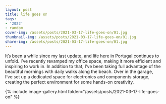 ```yaml
---
layout: post
title: life goes on
tags:
- '2022'
- random
cover-img: /assets/posts/2021-03-17-life-goes-on/01.jpg
thumbnail-img: /assets/posts/2021-03-17-life-goes-on/01.jpg
share-img: /assets/posts/2021-03-17-life-goes-on/01.jpg
---
```


It’s been a while since my last update, and life here in Portugal continues to unfold.
I’ve recently revamped my office space, making it more efficient and inspiring to work in. In addition to that, I’ve been taking full advantage of the beautiful mornings with daily walks along the beach. 
Over in the garage, I’ve set up a dedicated space for electronics and components storage, creating the perfect environment for some hands-on creativity.

{% include image-gallery.html folder="/assets/posts/2021-03-17-life-goes-on" %}

